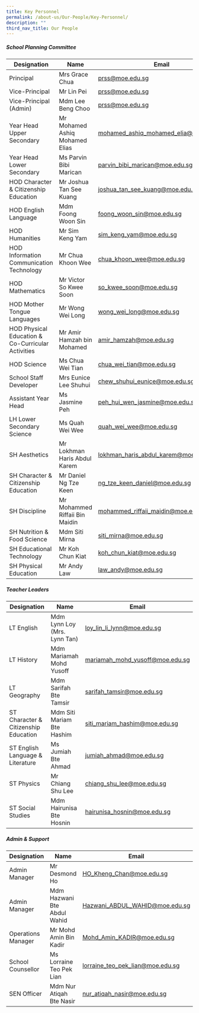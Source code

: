 ```yaml
---
title: Key Personnel
permalink: /about-us/Our-People/Key-Personnel/
description: ""
third_nav_title: Our People
---
```

##### School Planning Committee


| Designation | Name | Email |
| -------- | -------- | -------- |
|Principal|Mrs Grace Chua|[prss@moe.edu.sg](mailto:prss@moe.edu.sg)
|Vice-Principal|Mr Lin Pei|[prss@moe.edu.sg](mailto:prss@moe.edu.sg)
|Vice-Principal (Admin)|Mdm Lee Beng Choo|[prss@moe.edu.sg](mailto:prss@moe.edu.sg)
|Year Head Upper Secondary |Mr Mohamed Ashiq Mohamed Elias 	|[mohamed_ashiq_mohamed_elia@moe.edu.sg](mailto:mohamed_ashiq_mohamed_elia@moe.edu.sg)
|Year Head Lower Secondary |Ms Parvin Bibi Marican	|[parvin_bibi_marican@moe.edu.sg](mailto:parvin_bibi_marican@moe.edu.sg)
|HOD Character & Citizenship Education	|Mr Joshua Tan See Kuang 	|[joshua_tan_see_kuang@moe.edu.sg](mailto:joshua_tan_see_kuang@moe.edu.sg)
|HOD English Language 	|Mdm Foong Woon Sin 	|[foong_woon_sin@moe.edu.sg](mailto:foong_woon_sin@moe.edu.sg)
|HOD Humanities 	|Mr Sim Keng Yam 	|[sim_keng_yam@moe.edu.sg](mailto:sim_keng_yam@moe.edu.sg)
|HOD Information Communication Technology 	|Mr Chua Khoon Wee |[chua_khoon_wee@moe.edu.sg](mailto:chua_khoon_wee@moe.edu.sg)
|HOD Mathematics 	|Mr Victor So Kwee Soon 	|[so_kwee_soon@moe.edu.sg](mailto:so_kwee_soon@moe.edu.sg)
|HOD Mother Tongue Languages 	|Mr Wong Wei Long |[wong_wei_long@moe.edu.sg](mailto:wong_wei_long@moe.edu.sg)
|HOD Physical Education & Co-Curricular Activities	|Mr Amir Hamzah bin Mohamed |[amir_hamzah@moe.edu.sg](mailto:amir_hamzah@moe.edu.sg)
|HOD Science 	|Ms Chua Wei Tian 	|[chua_wei_tian@moe.edu.sg](mailto:chua_wei_tian@moe.edu.sg)
|School Staff Developer	|Mrs Eunice Lee Shuhui	|[chew_shuhui_eunice@moe.edu.sg](mailto:chew_shuhui_eunice@moe.edu.sg)
|Assistant Year Head 	|Ms Jasmine Peh 	|[peh_hui_wen_jasmine@moe.edu.sg ](mailto:peh_hui_wen_jasmine@moe.edu.sg )
|LH Lower Secondary Science	|Ms Quah Wei Wee	|[quah_wei_wee@moe.edu.sg](mailto:quah_wei_wee@moe.edu.sg)
|SH Aesthetics	|Mr Lokhman Haris Abdul Karem 	|[lokhman_haris_abdul_karem@moe.edu.sg](mailto:lokhman_haris_abdul_karem@moe.edu.sg)
|SH Character & Citizenship Education	|Mr Daniel Ng Tze Keen	|[ng_tze_keen_daniel@moe.edu.sg](mailto:ng_tze_keen_daniel@moe.edu.sg)
|SH Discipline	|Mr Mohammed Riffaii Bin Maidin	|[mohammed_riffaii_maidin@moe.edu.sg](mailto:mohammed_riffaii_maidin@moe.edu.sg)
|SH Nutrition & Food Science	|Mdm Siti Mirna 	|[siti_mirna@moe.edu.sg](mailto:siti_mirna@moe.edu.sg)
|SH Educational Technology	|Mr Koh Chun Kiat 	|[koh_chun_kiat@moe.edu.sg](mailto:koh_chun_kiat@moe.edu.sg)
|SH Physical Education	|Mr Andy Law	|[law_andy@moe.edu.sg](mailto:law_andy@moe.edu.sg)

##### Teacher Leaders

| Designation | Name | Email |
| -------- | -------- | -------- |
|LT English 	|Mdm Lynn Loy (Mrs. Lynn Tan)	|[loy_lin_li_lynn@moe.edu.sg](mailto:loy_lin_li_lynn@moe.edu.sg)
|LT History	|Mdm Mariamah Mohd Yusoff	|[mariamah_mohd_yusoff@moe.edu.sg](mailto:mariamah_mohd_yusoff@moe.edu.sg)
|LT Geography	|Mdm Sarifah Bte Tamsir	|[sarifah_tamsir@moe.edu.sg](mailto:sarifah_tamsir@moe.edu.sg)
|ST Character & Citizenship Education	|Mdm Siti Mariam Bte Hashim	|[siti_mariam_hashim@moe.edu.sg](mailto:siti_mariam_hashim@moe.edu.sg)
|ST English Language & Literature	|Ms Jumiah Bte Ahmad	|[jumiah_ahmad@moe.edu.sg](mailto:jumiah_ahmad@moe.edu.sg)
|ST Physics	|Mr Chiang Shu Lee	|[chiang_shu_lee@moe.edu.sg](mailto:chiang_shu_lee@moe.edu.sg)
|ST Social Studies	|Mdm Hairunisa Bte Hosnin	|[hairunisa_hosnin@moe.edu.sg](mailto:hairunisa_hosnin@moe.edu.sg)

##### Admin & Support

| Designation | Name | Email |
| -------- | -------- | -------- |
|Admin Manager |Mr Desmond Ho|[HO_Kheng_Chan@moe.edu.sg](mailto:HO_Kheng_Chan@moe.edu.sg)
|Admin Manager |Mdm Hazwani Bte Abdul Wahid |[Hazwani_ABDUL_WAHID@moe.edu.sg](mailto:Hazwani_ABDUL_WAHID@moe.edu.sg)
|Operations Manager	|Mr Mohd Amin Bin Kadir	|[Mohd_Amin_KADIR@moe.edu.sg](mailto:Mohd_Amin_KADIR@moe.edu.sg)
|School Counsellor	|Ms Lorraine Teo Pek Lian	|[lorraine_teo_pek_lian@moe.edu.sg](mailto:lorraine_teo_pek_lian@moe.edu.sg)
|SEN Officer	|Mdm Nur Atiqah Bte Nasir	|[nur_atiqah_nasir@moe.edu.sg](mailto:nur_atiqah_nasir@moe.edu.sg)